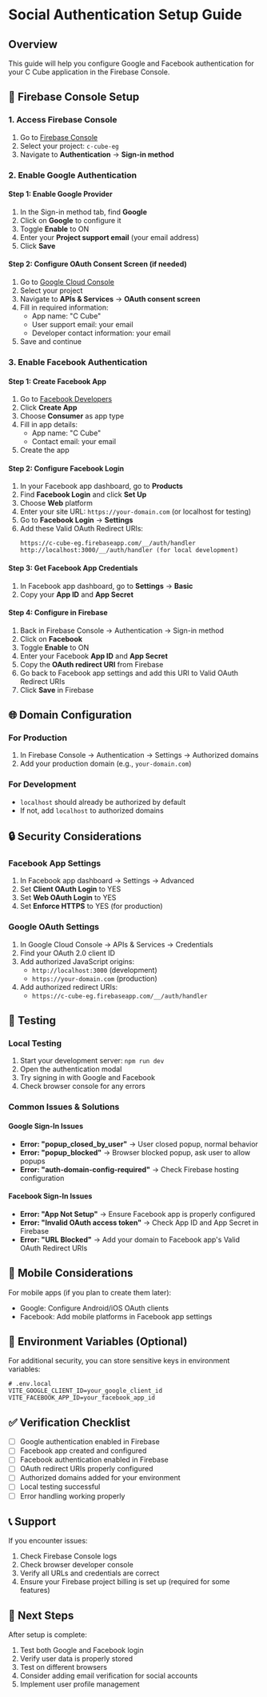 # Social Authentication Setup Guide

## Overview
This guide will help you configure Google and Facebook authentication for your C Cube application in the Firebase Console.

## 🔧 Firebase Console Setup

### 1. Access Firebase Console
1. Go to [Firebase Console](https://console.firebase.google.com/)
2. Select your project: `c-cube-eg`
3. Navigate to **Authentication** → **Sign-in method**

### 2. Enable Google Authentication

#### Step 1: Enable Google Provider
1. In the Sign-in method tab, find **Google**
2. Click on **Google** to configure it
3. Toggle **Enable** to ON
4. Enter your **Project support email** (your email address)
5. Click **Save**

#### Step 2: Configure OAuth Consent Screen (if needed)
1. Go to [Google Cloud Console](https://console.cloud.google.com/)
2. Select your project
3. Navigate to **APIs & Services** → **OAuth consent screen**
4. Fill in required information:
   - App name: "C Cube"
   - User support email: your email
   - Developer contact information: your email
5. Save and continue

### 3. Enable Facebook Authentication

#### Step 1: Create Facebook App
1. Go to [Facebook Developers](https://developers.facebook.com/)
2. Click **Create App**
3. Choose **Consumer** as app type
4. Fill in app details:
   - App name: "C Cube"
   - Contact email: your email
5. Create the app

#### Step 2: Configure Facebook Login
1. In your Facebook app dashboard, go to **Products**
2. Find **Facebook Login** and click **Set Up**
3. Choose **Web** platform
4. Enter your site URL: `https://your-domain.com` (or localhost for testing)
5. Go to **Facebook Login** → **Settings**
6. Add these Valid OAuth Redirect URIs:
   ```
   https://c-cube-eg.firebaseapp.com/__/auth/handler
   http://localhost:3000/__/auth/handler (for local development)
   ```

#### Step 3: Get Facebook App Credentials
1. In Facebook app dashboard, go to **Settings** → **Basic**
2. Copy your **App ID** and **App Secret**

#### Step 4: Configure in Firebase
1. Back in Firebase Console → Authentication → Sign-in method
2. Click on **Facebook**
3. Toggle **Enable** to ON
4. Enter your Facebook **App ID** and **App Secret**
5. Copy the **OAuth redirect URI** from Firebase
6. Go back to Facebook app settings and add this URI to Valid OAuth Redirect URIs
7. Click **Save** in Firebase

## 🌐 Domain Configuration

### For Production
1. In Firebase Console → Authentication → Settings → Authorized domains
2. Add your production domain (e.g., `your-domain.com`)

### For Development
- `localhost` should already be authorized by default
- If not, add `localhost` to authorized domains

## 🔒 Security Considerations

### Facebook App Settings
1. In Facebook app dashboard → Settings → Advanced
2. Set **Client OAuth Login** to YES
3. Set **Web OAuth Login** to YES
4. Set **Enforce HTTPS** to YES (for production)

### Google OAuth Settings
1. In Google Cloud Console → APIs & Services → Credentials
2. Find your OAuth 2.0 client ID
3. Add authorized JavaScript origins:
   - `http://localhost:3000` (development)
   - `https://your-domain.com` (production)
4. Add authorized redirect URIs:
   - `https://c-cube-eg.firebaseapp.com/__/auth/handler`

## 🧪 Testing

### Local Testing
1. Start your development server: `npm run dev`
2. Open the authentication modal
3. Try signing in with Google and Facebook
4. Check browser console for any errors

### Common Issues & Solutions

#### Google Sign-In Issues
- **Error: "popup_closed_by_user"** → User closed popup, normal behavior
- **Error: "popup_blocked"** → Browser blocked popup, ask user to allow popups
- **Error: "auth-domain-config-required"** → Check Firebase hosting configuration

#### Facebook Sign-In Issues
- **Error: "App Not Setup"** → Ensure Facebook app is properly configured
- **Error: "Invalid OAuth access token"** → Check App ID and App Secret in Firebase
- **Error: "URL Blocked"** → Add your domain to Facebook app's Valid OAuth Redirect URIs

## 📱 Mobile Considerations

For mobile apps (if you plan to create them later):
- Google: Configure Android/iOS OAuth clients
- Facebook: Add mobile platforms in Facebook app settings

## 🔄 Environment Variables (Optional)

For additional security, you can store sensitive keys in environment variables:

```env
# .env.local
VITE_GOOGLE_CLIENT_ID=your_google_client_id
VITE_FACEBOOK_APP_ID=your_facebook_app_id
```

## ✅ Verification Checklist

- [ ] Google authentication enabled in Firebase
- [ ] Facebook app created and configured
- [ ] Facebook authentication enabled in Firebase
- [ ] OAuth redirect URIs properly configured
- [ ] Authorized domains added for your environment
- [ ] Local testing successful
- [ ] Error handling working properly

## 📞 Support

If you encounter issues:
1. Check Firebase Console logs
2. Check browser developer console
3. Verify all URLs and credentials are correct
4. Ensure your Firebase project billing is set up (required for some features)

## 🚀 Next Steps

After setup is complete:
1. Test both Google and Facebook login
2. Verify user data is properly stored
3. Test on different browsers
4. Consider adding email verification for social accounts
5. Implement user profile management
